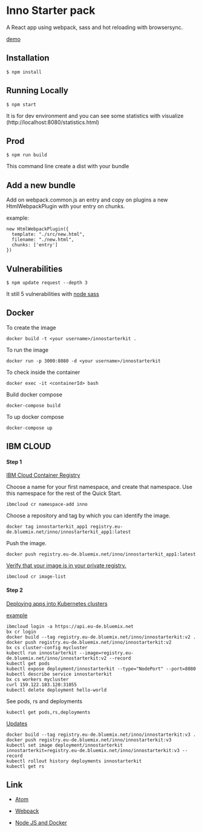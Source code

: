 # Inno Starter pack

A React app using webpack, sass and hot reloading with browsersync.

[demo](http://159.122.183.120:31055)

## Installation

```
$ npm install
```

## Running Locally

```
$ npm start
```

It is for dev environment and you can see some statistics with visualize (http://localhost:8080/statistics.html)


## Prod

```
$ npm run build
```

This command line create a dist with your bundle

## Add a new bundle

Add on webpack.common.js an entry and copy on plugins a new HtmlWebpackPlugin with your entry on chunks.

example:
```
new HtmlWebpackPlugin({
  template: "./src/new.html",
  filename: "./new.html",
  chunks: ['entry']
})
```

## Vulnerabilities

```
$ npm update request --depth 3
```

It still 5 vulnerabilities with [node sass](https://github.com/sass/node-sass/issues/2355)

## Docker

To create the image
```
docker build -t <your username>/innostarterkit .
```

To run the image
```
docker run -p 3000:8080 -d <your username>/innostarterkit
```

To check inside the container
```
docker exec -it <containerId> bash
```

Build docker compose
```
docker-compose build
```

To up docker compose
```
docker-compose up
```

## IBM CLOUD

#### Step 1

[IBM Cloud Container Registry](https://console.bluemix.net/containers-kubernetes/registry/start)

Choose a name for your first namespace, and create that namespace. Use this namespace for the rest of the Quick Start.
```
ibmcloud cr namespace-add inno
```

Choose a repository and tag by which you can identify the image.
```
docker tag innostarterkit_app1 registry.eu-de.bluemix.net/inno/innostarterkit_app1:latest
```

Push the image.
```
docker push registry.eu-de.bluemix.net/inno/innostarterkit_app1:latest
```

[Verify that your image is in your private registry.](https://console.bluemix.net/containers-kubernetes/registry/private
)

```
ibmcloud cr image-list
```

#### Step 2

[Deploying apps into Kubernetes clusters](https://console.bluemix.net/docs/containers/cs_tutorials_apps.html#cs_apps_tutorial)

[example](https://github.com/IBM/container-service-getting-started-wt/tree/master/Lab%201)


```
ibmcloud login -a https://api.eu-de.bluemix.net
bx cr login
docker build --tag registry.eu-de.bluemix.net/inno/innostarterkit:v2 .
docker push registry.eu-de.bluemix.net/inno/innostarterkit:v2
bx cs cluster-config mycluster
kubectl run innostarterkit --image=registry.eu-de.bluemix.net/inno/innostarterkit:v2 --record
kubectl get pods
kubectl expose deployment/innostarterkit --type="NodePort" --port=8080
kubectl describe service innostarterkit
bx cs workers mycluster
curl 159.122.183.120:31055
kubectl delete deployment hello-world
```

See pods, rs and deployments
```
kubectl get pods,rs,deployments
```

[Updates](https://www.linux.com/learn/rolling-updates-and-rollbacks-using-kubernetes-deployments)

```
docker build --tag registry.eu-de.bluemix.net/inno/innostarterkit:v3 .
docker push registry.eu-de.bluemix.net/inno/innostarterkit:v3
kubectl set image deployment/innostarterkit innostarterkit=registry.eu-de.bluemix.net/inno/innostarterkit:v3 --record
kubectl rollout history deployments innostarterkit
kubectl get rs
```

## Link

- [Atom](https://www.sitepoint.com/10-essential-atom-add-ons/)

- [Webpack](http://putaindecode.io/fr/articles/js/webpack/)

- [Node JS and Docker](https://nodejs.org/en/docs/guides/nodejs-docker-webapp/)